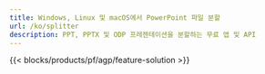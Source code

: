 ```yaml
---
title: Windows, Linux 및 macOS에서 PowerPoint 파일 분할
url: /ko/splitter
description: PPT, PPTX 및 ODP 프레젠테이션을 분할하는 무료 앱 및 API
---
```


{{< blocks/products/pf/agp/feature-solution >}} 